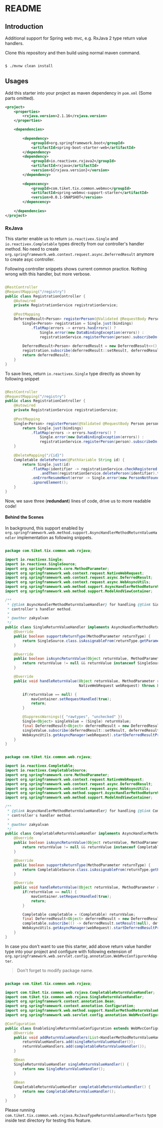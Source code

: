 # README

## Introduction

Additional support for Spring web mvc, e.g. RxJava 2 type return value handlers.

Clone this repository and then build using normal maven command.

```sh

$ ./mvnw clean install

```

## Usages

Add this starter into your project as maven dependency in ```pom.xml``` (Some parts omitted).

```xml
<project>
    <properties>
        <rxjava.version>2.1.16</rxjava.version>
    </properties>

    <dependencies>
        
        <dependency>
            <groupId>org.springframework.boot</groupId>
            <artifactId>spring-boot-starter-web</artifactId>
        </dependency>
        <dependency>
            <groupId>io.reactivex.rxjava2</groupId>
            <artifactId>rxjava</artifactId>
            <version>${rxjava.version}</version>
        </dependency>
    
        <depencency>
            <groupId>com.tiket.tix.common.webmvc</groupId>
            <artifactId>spring-webmvc-support-starter</artifactId>
            <version>0.0.1-SNAPSHOT</version>
        </depencency>
        
    </dependencies>
</project>

```

### RxJava

This starter enable us to return ```io.reactivex.Single``` and ```io.reactivex.Completable``` types directly from our controller's handler method. No need to create ```org.springframework.web.context.request.async.DeferredResult``` anymore to create asyc controller.

Following controller snippets shows current common practice. Nothing wrong with this handler, but more verbose.

```java

@RestController
@RequestMapping("/registry")
public class RegistrationController {
    @Autowired
    private RegistrationService registrationService;
    
    @PostMapping
    DeferredResult<Person> registerPerson(@Validated @RequestBody Person person, BindingResult bindings) {
        Single<Person> registration = Single.just(bindings)
            .flatMap(errors -> errors.hasErrors() ? 
                Single.error(new DataBindingException(errors)) : 
                registrationService.registerPerson(person).subscribeOn(Schedulers.io()));
        
        DeferredResult<Person> deferredResult = new DeferredResult<>();
        registration.subscribe(deferredResult::setResult, deferredResult::setErrorResult);
        return deferredResult;
    }
}

```

To save lines, return ```io.reactivex.Single``` type directly as shown by following snippet

```java

@RestController
@RequestMapping("/registry")
public class RegistrationController {
    @Autowired
    private RegistrationService registrationService;
    
    @PostMapping
    Single<Person> registerPerson(@Validated @RequestBody Person person, BindingResult bindings) {
        return Single.just(bindings)
            .flatMap(errors -> errors.hasErrors() ? 
                Single.error(new DataBindingException(errors)) : 
                registrationService.registerPerson(person).subscribeOn(Schedulers.io()));
    }
    
    @DeleteMapping("/{id}")
    Completable deletePerson(@PathVariable String id) {
        return Single.just(id)
            .flatMap(identifier -> registrationService.checkRegistered(identifier)
                .andThen(registrationService.deletePerson(identifier).toSingle(() -> identifier)))
            .onErrorResumeNext(error -> Single.error(new PersonNotFoundException(error)))
            .ignoreElement(); 
    }
}

```

Now, we save three (__redundant__) lines of code, drive us to more readable code!

#### Behind the Scenes

In background, this support enabled by ```org.springframework.web.method.support.AsyncHandlerMethodReturnValueHandler``` implementation as following snippets.

```java

package com.tiket.tix.common.web.rxjava;

import io.reactivex.Single;
import io.reactivex.SingleSource;
import org.springframework.core.MethodParameter;
import org.springframework.web.context.request.NativeWebRequest;
import org.springframework.web.context.request.async.DeferredResult;
import org.springframework.web.context.request.async.WebAsyncUtils;
import org.springframework.web.method.support.AsyncHandlerMethodReturnValueHandler;
import org.springframework.web.method.support.ModelAndViewContainer;

/**
 * {@link AsyncHandlerMethodReturnValueHandler} for handling {@link Single} returned by
 * controller's handler method.
 *
 * @author zakyalvan
 */
public class SingleReturnValueHandler implements AsyncHandlerMethodReturnValueHandler {
    @Override
    public boolean supportsReturnType(MethodParameter returnType) {
        return SingleSource.class.isAssignableFrom(returnType.getParameterType());
    }

    @Override
    public boolean isAsyncReturnValue(Object returnValue, MethodParameter returnType) {
        return returnValue != null && returnValue instanceof SingleSource;
    }

    @Override
    public void handleReturnValue(Object returnValue, MethodParameter returnType, ModelAndViewContainer mavContainer,
                                  NativeWebRequest webRequest) throws Exception {

        if(returnValue == null) {
            mavContainer.setRequestHandled(true);
            return;
        }

        @SuppressWarnings({ "rawtypes", "unchecked" })
        Single<Object> singleValue = (Single) returnValue;
        final DeferredResult<Object> deferredResult = new DeferredResult<>();
        singleValue.subscribe(deferredResult::setResult, deferredResult::setErrorResult);
        WebAsyncUtils.getAsyncManager(webRequest).startDeferredResultProcessing(deferredResult, mavContainer);
    }
}

```

```java

package com.tiket.tix.common.web.rxjava;

import io.reactivex.Completable;
import io.reactivex.CompletableSource;
import org.springframework.core.MethodParameter;
import org.springframework.web.context.request.NativeWebRequest;
import org.springframework.web.context.request.async.DeferredResult;
import org.springframework.web.context.request.async.WebAsyncUtils;
import org.springframework.web.method.support.AsyncHandlerMethodReturnValueHandler;
import org.springframework.web.method.support.ModelAndViewContainer;

/**
 * {@link AsyncHandlerMethodReturnValueHandler} for handling {@link Completable} returned by
 * controller's handler method.
 *
 * @author zakyalvan
 */
public class CompletableReturnValueHandler implements AsyncHandlerMethodReturnValueHandler {
    @Override
    public boolean isAsyncReturnValue(Object returnValue, MethodParameter returnType) {
        return returnValue != null && returnValue instanceof CompletableSource;
    }

    @Override
    public boolean supportsReturnType(MethodParameter returnType) {
        return CompletableSource.class.isAssignableFrom(returnType.getParameterType());
    }

    @Override
    public void handleReturnValue(Object returnValue, MethodParameter returnType, ModelAndViewContainer mavContainer, NativeWebRequest webRequest) throws Exception {
        if(returnValue == null) {
            mavContainer.setRequestHandled(true);
            return;
        }

        Completable completable = (Completable) returnValue;
        final DeferredResult<Object> deferredResult = new DeferredResult<>();
        completable.subscribe(() -> deferredResult.setResult(null), deferredResult::setErrorResult);
        WebAsyncUtils.getAsyncManager(webRequest).startDeferredResultProcessing(deferredResult, mavContainer);
    }
}


```

In case you don't want to use this starter, add above return value handler type into your project and configure with following extension of ```org.springframework.web.servlet.config.annotation.WebMvcConfigurerAdapter```.

> Don't forget to modify package name.

```java

package com.tiket.tix.common.web.rxjava;

import com.tiket.tix.common.web.rxjava.CompletableReturnValueHandler;
import com.tiket.tix.common.web.rxjava.SingleReturnValueHandler;
import org.springframework.context.annotation.Bean;
import org.springframework.context.annotation.Configuration;
import org.springframework.web.method.support.HandlerMethodReturnValueHandler;
import org.springframework.web.servlet.config.annotation.WebMvcConfigurerAdapter;

@Configuration
public class EnableSingleReturnValueConfiguration extends WebMvcConfigurerAdapter { 
    @Override
    public void addReturnValueHandlers(List<HandlerMethodReturnValueHandler> returnValueHandlers) { 
        returnValueHandlers.add(singleReturnValueHandler());
        returnValueHandlers.add(completableReturnValueHandler());
    }

    @Bean
    SingleReturnValueHandler singleReturnValueHandler() {
        return new SingleReturnValueHandler();
    }
    
    @Bean
    CompletableReturnValueHandler completableReturnValueHandler() {
        return new CompletableReturnValueHandler();
    }
}

```

Please running ```com.tiket.tix.common.web.rxjava.RxJavaTypeReturnValueHandlerTests``` type inside test directory for testing this feature.
